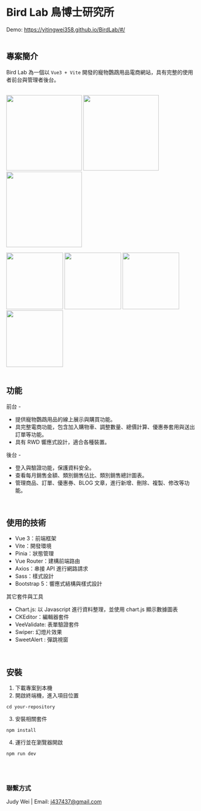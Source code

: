 # Bird Lab 鳥博士研究所
Demo: https://yitingwei358.github.io/BirdLab/#/
<br><br>

## 專案簡介
Bird Lab 為一個以 `Vue3 + Vite` 開發的寵物鸚鵡用品電商網站，具有完整的使用者前台與管理者後台。
<br><br>

<kbd><img src="https://github.com/yitingwei358/BirdLab/assets/79511070/f77cd06e-2718-48a1-8f41-5574eb43204e" height="200px"/></kbd>
<kbd><img src="https://github.com/yitingwei358/BirdLab/assets/79511070/dec9a596-93c4-4d13-9d25-ad9e2786fa5c" height="200px"/></kbd>
<kbd><img src="https://github.com/yitingwei358/BirdLab/assets/79511070/53e7bee6-fcc8-4a05-8e7c-79f04733cfd9" height="200px"/></kbd>

<kbd><img src="https://github.com/yitingwei358/BirdLab/assets/79511070/7e09e7d5-8b9c-450a-b7c2-41a5a9391ae7" height="150px"/></kbd>
<kbd><img src="https://github.com/yitingwei358/BirdLab/assets/79511070/74e501e5-524c-43d1-95ad-8aec2b2062c1" height="150px"/></kbd>
<kbd><img src="https://github.com/yitingwei358/BirdLab/assets/79511070/a1e5adbe-b3c4-40fe-b95b-576d461ba924" height="150px"/></kbd>
<kbd><img src="https://github.com/yitingwei358/BirdLab/assets/79511070/1813da34-8917-4e3a-9921-487ecf3e3efb" height="150px"/></kbd>
<br><br>

## 功能
前台 - 
* 提供寵物鸚鵡用品的線上展示與購買功能。
* 具完整電商功能，包含加入購物車、調整數量、總價計算、優惠券套用與送出訂單等功能。
* 具有 RWD 響應式設計，適合各種裝置。

後台 - 
* 登入與驗證功能，保護資料安全。
* 查看每月銷售金額、類別銷售佔比、類別銷售總計圖表。
* 管理商品、訂單、優惠券、BLOG 文章，進行新增、刪除、複製、修改等功能。
<br>

## 使用的技術
* Vue 3：前端框架
* Vite：開發環境
* Pinia：狀態管理
* Vue Router：建構前端路由
* Axios：串接 API 進行網路請求
* Sass：樣式設計
* Bootstrap 5：響應式結構與樣式設計

其它套件與工具 <br>
* Chart.js: 以 Javascript 進行資料整理，並使用 chart.js 顯示數據圖表
* CKEditor：編輯器套件
* VeeValidate: 表單驗證套件
* Swiper: 幻燈片效果
* SweetAlert : 彈跳視窗
<br>

## 安裝
1. 下載專案到本機
2. 開啟終端機，進入項目位置
```
cd your-repository
```
3. 安裝相關套件
```
npm install
```
4. 運行並在瀏覽器開啟
```
npm run dev
``` 
<br><br>

### 聯繫方式
Judy Wei | Email: j437437@gmail.com

